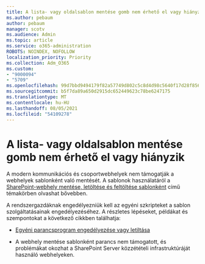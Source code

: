 ```yaml
---
title: A lista- vagy oldalsablon mentése gomb nem érhető el vagy hiányzik
ms.author: pebaum
author: pebaum
manager: scotv
ms.audience: Admin
ms.topic: article
ms.service: o365-administration
ROBOTS: NOINDEX, NOFOLLOW
localization_priority: Priority
ms.collection: Adm_O365
ms.custom:
- "9000094"
- "5709"
ms.openlocfilehash: 99d7bbd9494179f82a57749d802c5c8d4d98c5640f17d28f8562bd9ef5192ed8
ms.sourcegitcommit: b5f7da89a650d2915dc652449623c78be6247175
ms.translationtype: MT
ms.contentlocale: hu-HU
ms.lasthandoff: 08/05/2021
ms.locfileid: "54109278"
---
```

# <a name="save-sitelist-template-button-not-available-or-missing"></a>A lista- vagy oldalsablon mentése gomb nem érhető el vagy hiányzik

A modern kommunikációs és csoportwebhelyek nem támogatják a webhelyek sablonként való mentését. A sablonok használatáról a [SharePoint-webhely mentése, letöltése és feltöltése sablonként](https://docs.microsoft.com/sharepoint/dev/general-development/save-download-and-upload-a-sharepoint-site-as-a-template) című témakörben olvashat bővebben.

A rendszergazdáknak engedélyezniük kell az egyéni szkripteket a sablon szolgáltatásainak engedélyezéséhez. A részletes lépéseket, példákat és szempontokat a következő cikkben találhatja:

- [Egyéni parancsprogram engedélyezése vagy letiltása](https://docs.microsoft.com/sharepoint/allow-or-prevent-custom-script)

- A webhely mentése sablonként parancs nem támogatott, és problémákat okozhat a SharePoint Server közzétételi infrastruktúráját használó webhelyeken.


